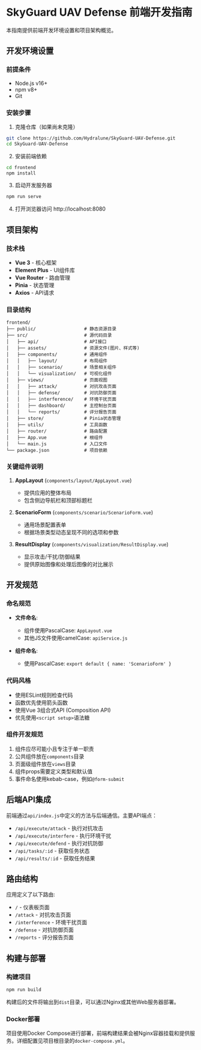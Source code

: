 # SkyGuard UAV Defense 前端开发指南

本指南提供前端开发环境设置和项目架构概览。

## 开发环境设置

### 前提条件

- Node.js v16+
- npm v8+
- Git

### 安装步骤

1. 克隆仓库（如果尚未克隆）
```bash
git clone https://github.com/Hydralune/SkyGuard-UAV-Defense.git
cd SkyGuard-UAV-Defense
```

2. 安装前端依赖
```bash
cd frontend
npm install
```

3. 启动开发服务器
```bash
npm run serve
```

4. 打开浏览器访问 http://localhost:8080

## 项目架构

### 技术栈

- **Vue 3** - 核心框架
- **Element Plus** - UI组件库
- **Vue Router** - 路由管理
- **Pinia** - 状态管理
- **Axios** - API请求

### 目录结构

```
frontend/
├── public/                  # 静态资源目录
├── src/                     # 源代码目录
│   ├── api/                 # API接口
│   ├── assets/              # 资源文件(图片、样式等)
│   ├── components/          # 通用组件
│   │   ├── layout/          # 布局组件
│   │   ├── scenario/        # 场景相关组件
│   │   └── visualization/   # 可视化组件
│   ├── views/               # 页面视图
│   │   ├── attack/          # 对抗攻击页面
│   │   ├── defense/         # 对抗防御页面
│   │   ├── interference/    # 环境干扰页面
│   │   ├── dashboard/       # 主控制台页面
│   │   └── reports/         # 评分报告页面
│   ├── store/               # Pinia状态管理
│   ├── utils/               # 工具函数
│   ├── router/              # 路由配置
│   ├── App.vue              # 根组件
│   └── main.js              # 入口文件
└── package.json             # 项目依赖
```

### 关键组件说明

1. **AppLayout** (`components/layout/AppLayout.vue`)
   - 提供应用的整体布局
   - 包含侧边导航栏和顶部标题栏

2. **ScenarioForm** (`components/scenario/ScenarioForm.vue`)
   - 通用场景配置表单
   - 根据场景类型动态呈现不同的选项和参数

3. **ResultDisplay** (`components/visualization/ResultDisplay.vue`)
   - 显示攻击/干扰/防御结果
   - 提供原始图像和处理后图像的对比展示

## 开发规范

### 命名规范

- **文件命名**: 
  - 组件使用PascalCase: `AppLayout.vue`
  - 其他JS文件使用camelCase: `apiService.js`
  
- **组件命名**:
  - 使用PascalCase: `export default { name: 'ScenarioForm' }`

### 代码风格

- 使用ESLint规则检查代码
- 函数优先使用箭头函数
- 使用Vue 3组合式API (Composition API)
- 优先使用`<script setup>`语法糖

### 组件开发规范

1. 组件应尽可能小且专注于单一职责
2. 公共组件放在`components`目录
3. 页面级组件放在`views`目录
4. 组件props需要定义类型和默认值
5. 事件命名使用kebab-case，例如`@form-submit`

## 后端API集成

前端通过`api/index.js`中定义的方法与后端通信。主要API端点：

- `/api/execute/attack` - 执行对抗攻击
- `/api/execute/interfere` - 执行环境干扰
- `/api/execute/defend` - 执行对抗防御
- `/api/tasks/:id` - 获取任务状态
- `/api/results/:id` - 获取任务结果

## 路由结构

应用定义了以下路由:

- `/` - 仪表板页面
- `/attack` - 对抗攻击页面
- `/interference` - 环境干扰页面
- `/defense` - 对抗防御页面
- `/reports` - 评分报告页面

## 构建与部署

### 构建项目

```bash
npm run build
```

构建后的文件将输出到`dist`目录，可以通过Nginx或其他Web服务器部署。

### Docker部署

项目使用Docker Compose进行部署，前端构建结果会被Nginx容器挂载和提供服务。详细配置见项目根目录的`docker-compose.yml`。 